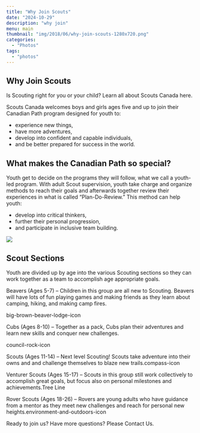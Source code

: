 ```yaml
---
title: "Why Join Scouts"
date: "2024-10-29"
description: "why join"
menu: main 
thumbnail: "img/2018/06/why-join-scouts-1280x720.png" 
categories:
  - "Photos"
tags:
  - "photos"
---
```

## Why Join Scouts

Is Scouting right for you or your child? Learn all about Scouts Canada here.

Scouts Canada welcomes boys and girls ages five and up to join their Canadian Path program designed for youth to:

- experience new things,
- have more adventures,
- develop into confident and capable individuals,
- and be better prepared for success in the world.

## What makes the Canadian Path so special?

Youth get to decide on the programs they will follow, what we call a youth-led program. With adult Scout supervision, youth take charge and organize methods to reach their goals and afterwards together review their experiences in what is called “Plan-Do-Review.” This method can help youth:

- develop into critical thinkers,
- further their personal progression,
- and participate in inclusive team building.

![](/img/uploads/2018/06/cropped-sm-adventures-with-friends.jpg)

## Scout Sections

Youth are divided up by age into the various Scouting sections so they can work together as a team to accomplish age appropriate goals.

Beavers (Ages 5-7) – Children in this group are all new to Scouting. Beavers will have lots of fun playing games and making friends as they learn about camping, hiking, and making camp fires.

big-brown-beaver-lodge-icon

Cubs (Ages 8-10) – Together as a pack, Cubs plan their adventures and learn new skills and conquer new challenges.

council-rock-icon

 

Scouts (Ages 11-14) – Next level Scouting! Scouts take adventure into their owns and and challenge themselves to blaze new trails.compass-icon

Venturer Scouts (Ages 15-17) – Scouts in this group still work collectively to accomplish great goals, but focus also on personal milestones and achievements.Tree Line

Rover Scouts (Ages 18-26) – Rovers are young adults who have guidance from a mentor as they meet new challenges and reach for personal new heights.environment-and-outdoors-icon

 

Ready to join us? Have more questions? Please Contact Us.